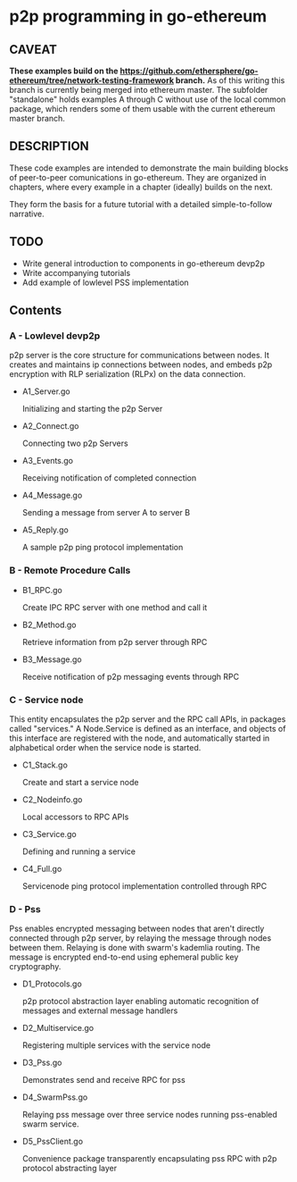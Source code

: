 # p2p programming in go-ethereum

## CAVEAT

**These examples build on the https://github.com/ethersphere/go-ethereum/tree/network-testing-framework branch.** As of this writing this branch is currently being merged into ethereum master. The subfolder "standalone" holds examples A through C without use of the local common package, which renders some of them usable with the current ethereum master branch.

## DESCRIPTION

These code examples are intended to demonstrate the main building blocks of peer-to-peer comunications in go-ethereum. They are organized in chapters, where every example in a chapter (ideally) builds on the next.

They form the basis for a future tutorial with a detailed simple-to-follow narrative.

## TODO

* Write general introduction to components in go-ethereum devp2p
* Write accompanying tutorials
* Add example of lowlevel PSS implementation

## Contents

### A - Lowlevel devp2p

p2p server is the core structure for communications between nodes. It creates and maintains ip connections between nodes, and embeds p2p encryption with RLP serialization (RLPx) on the data connection.

* A1_Server.go 

  Initializing and starting the p2p Server

* A2_Connect.go

  Connecting two p2p Servers

* A3_Events.go

  Receiving notification of completed connection

* A4_Message.go

  Sending a message from server A to server B

* A5_Reply.go

  A sample p2p ping protocol implementation

### B - Remote Procedure Calls

* B1_RPC.go

  Create IPC RPC server with one method and call it  

* B2_Method.go

  Retrieve information from p2p server through RPC

* B3_Message.go

  Receive notification of p2p messaging events through RPC

### C - Service node

This entity encapsulates the p2p server and the RPC call APIs, in packages called "services." A Node.Service is defined as an interface, and objects of this interface are registered with the node, and automatically started in alphabetical order when the service node is started.

* C1_Stack.go

  Create and start a service node

* C2_Nodeinfo.go

  Local accessors to RPC APIs

* C3_Service.go

  Defining and running a service

* C4_Full.go

  Servicenode ping protocol implementation controlled through RPC

### D - Pss

Pss enables encrypted messaging between nodes that aren't directly connected through p2p server, by relaying the message through nodes between them. Relaying is done with swarm's kademlia routing. The message is encrypted end-to-end using ephemeral public key cryptography. 

* D1_Protocols.go

  p2p protocol abstraction layer enabling automatic recognition of messages and external message handlers

* D2_Multiservice.go

  Registering multiple services with the service node

* D3_Pss.go

  Demonstrates send and receive RPC for pss 

* D4_SwarmPss.go

  Relaying pss message over three service nodes running pss-enabled swarm service.

* D5_PssClient.go

  Convenience package transparently encapsulating pss RPC with p2p protocol abstracting layer
